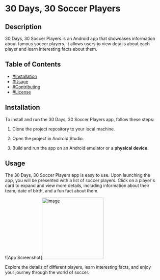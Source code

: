 # 30 Days, 30 Soccer Players

## Description
30 Days, 30 Soccer Players is an Android app that showcases information about famous soccer players. It allows users to view details about each player and learn interesting facts about them.

## Table of Contents
- [#Installation](#installation)
- [#Usage](#usage)
- [#Contributing](#contributing)
- [#License](#license)

## Installation
To install and run the 30 Days, 30 Soccer Players app, follow these steps:

1. Clone the project repository to your local machine.

2. Open the project in Android Studio.

3. Build and run the app on an Android emulator or a **physical device**.

## Usage
The 30 Days, 30 Soccer Players app is easy to use. Upon launching the app, you will be presented with a list of soccer players. Click on a player's card to expand and view more details, including information about their team, date of birth, and a fun fact about them.

![App Screenshot]<img width="200" alt="image" src="https://github.com/KingLiban/30SoccerPlayersApp/assets/113272384/f7d20763-4634-4dca-867e-20d02b88fcb5">


Explore the details of different players, learn interesting facts, and enjoy your journey through the world of soccer.
